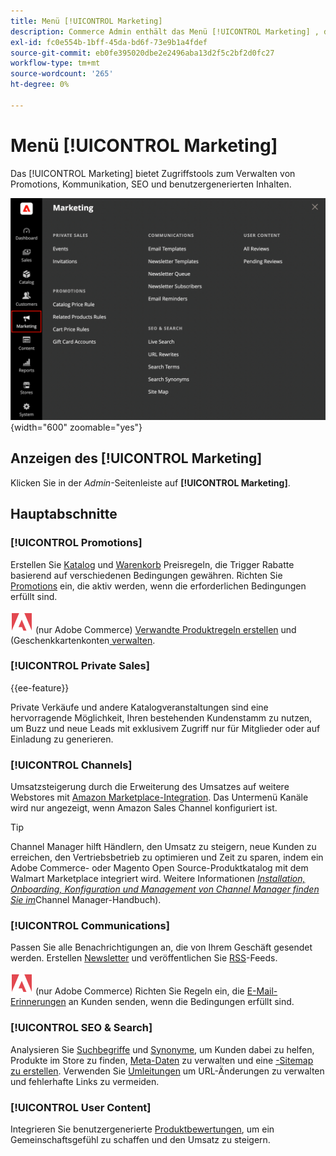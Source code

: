 ```yaml
---
title: Menü [!UICONTROL Marketing]
description: Commerce Admin enthält das Menü [!UICONTROL Marketing] , das Tools zum Verwalten von Promotions, Kommunikation, SEO und benutzergenerierten Inhalten bereitstellt.
exl-id: fc0e554b-1bff-45da-bd6f-73e9b1a4fdef
source-git-commit: eb0fe395020dbe2e2496aba13d2f5c2bf2d0fc27
workflow-type: tm+mt
source-wordcount: '265'
ht-degree: 0%

---
```


# Menü [!UICONTROL Marketing]

Das [!UICONTROL Marketing] bietet Zugriffstools zum Verwalten von Promotions, Kommunikation, SEO und benutzergenerierten Inhalten.

![Commerce Admin - Marketing-Menü](./assets/admin-menu-marketing-ee.png){width="600" zoomable="yes"}

## Anzeigen des [!UICONTROL Marketing]

Klicken Sie in der _Admin_-Seitenleiste auf **[!UICONTROL Marketing]**.

## Hauptabschnitte

### [!UICONTROL Promotions]

Erstellen Sie [Katalog](price-rules-catalog.md) und [Warenkorb](price-rules-cart.md) Preisregeln, die Trigger Rabatte basierend auf verschiedenen Bedingungen gewähren. Richten Sie [Promotions](introduction.md#promotions) ein, die aktiv werden, wenn die erforderlichen Bedingungen erfüllt sind.

![Adobe Commerce](../assets/adobe-logo.svg) (nur Adobe Commerce) [Verwandte Produktregeln erstellen](product-related-rules.md) und (Geschenkkartenkonten[ verwalten](../stores-purchase/product-gift-card-accounts.md).

### [!UICONTROL Private Sales]

{{ee-feature}}

Private Verkäufe und andere Katalogveranstaltungen sind eine hervorragende Möglichkeit, Ihren bestehenden Kundenstamm zu nutzen, um Buzz und neue Leads mit exklusivem Zugriff nur für Mitglieder oder auf Einladung zu generieren.

### [!UICONTROL Channels]

Umsatzsteigerung durch die Erweiterung des Umsatzes auf weitere Webstores mit [Amazon Marketplace-Integration](https://experienceleague.adobe.com/docs/commerce-channels/amazon/overview.html). Das Untermenü Kanäle wird nur angezeigt, wenn Amazon Sales Channel konfiguriert ist.

>[!TIP]
>
>Channel Manager hilft Händlern, den Umsatz zu steigern, neue Kunden zu erreichen, den Vertriebsbetrieb zu optimieren und Zeit zu sparen, indem ein Adobe Commerce- oder Magento Open Source-Produktkatalog mit dem Walmart Marketplace integriert wird. Weitere Informationen [_Installation, Onboarding, Konfiguration und Management von Channel Manager finden Sie im_](https://experienceleague.adobe.com/docs/commerce-channels/channel-manager/intro-to-channel-manager/overview.html)Channel Manager-Handbuch).

### [!UICONTROL Communications]

Passen Sie alle Benachrichtigungen an, die von Ihrem Geschäft gesendet werden. Erstellen [Newsletter](newsletters.md) und veröffentlichen Sie [RSS](social-rss.md#rss-feeds)-Feeds.

![Adobe Commerce](../assets/adobe-logo.svg) (nur Adobe Commerce) Richten Sie Regeln ein, die [E-Mail-Erinnerungen](email-reminder-rules.md) an Kunden senden, wenn die Bedingungen erfüllt sind.

### [!UICONTROL SEO & Search]

Analysieren Sie [Suchbegriffe](../catalog/search-terms.md) und [Synonyme](../catalog/search-terms.md#search-synonyms), um Kunden dabei zu helfen, Produkte im Store zu finden, [Meta-Daten](meta-data.md) zu verwalten und eine [-Sitemap zu erstellen](sitemap-xml.md). Verwenden Sie [Umleitungen](url-rewrite.md) um URL-Änderungen zu verwalten und fehlerhafte Links zu vermeiden.

### [!UICONTROL User Content]

Integrieren Sie benutzergenerierte [Produktbewertungen](product-reviews.md), um ein Gemeinschaftsgefühl zu schaffen und den Umsatz zu steigern.
